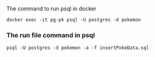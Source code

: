 ###
The command to run psql in docker

```
docker exec -it pg-pk psql -U postgres -d pokemon
```

### The run file command in psql

```
psql -U postgres -d pokemon -a -f insertPokeData.sql
```
